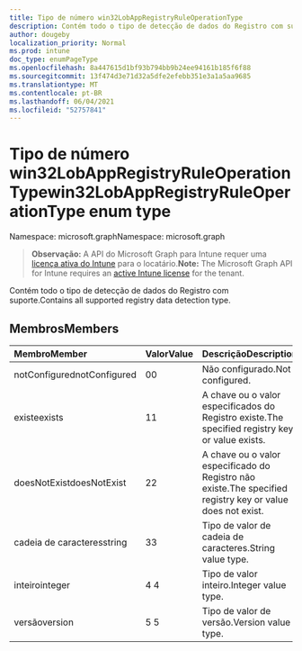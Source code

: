 ```yaml
---
title: Tipo de número win32LobAppRegistryRuleOperationType
description: Contém todo o tipo de detecção de dados do Registro com suporte.
author: dougeby
localization_priority: Normal
ms.prod: intune
doc_type: enumPageType
ms.openlocfilehash: 8a447615d1bf93b794bb9b24ee94161b185f6f88
ms.sourcegitcommit: 13f474d3e71d32a5dfe2efebb351e3a1a5aa9685
ms.translationtype: MT
ms.contentlocale: pt-BR
ms.lasthandoff: 06/04/2021
ms.locfileid: "52757841"
---
```

# <a name="win32lobappregistryruleoperationtype-enum-type"></a><span data-ttu-id="93bc5-103">Tipo de número win32LobAppRegistryRuleOperationType</span><span class="sxs-lookup"><span data-stu-id="93bc5-103">win32LobAppRegistryRuleOperationType enum type</span></span>

<span data-ttu-id="93bc5-104">Namespace: microsoft.graph</span><span class="sxs-lookup"><span data-stu-id="93bc5-104">Namespace: microsoft.graph</span></span>

> <span data-ttu-id="93bc5-105">**Observação:** A API do Microsoft Graph para Intune requer uma [licença ativa do Intune](https://go.microsoft.com/fwlink/?linkid=839381) para o locatário.</span><span class="sxs-lookup"><span data-stu-id="93bc5-105">**Note:** The Microsoft Graph API for Intune requires an [active Intune license](https://go.microsoft.com/fwlink/?linkid=839381) for the tenant.</span></span>

<span data-ttu-id="93bc5-106">Contém todo o tipo de detecção de dados do Registro com suporte.</span><span class="sxs-lookup"><span data-stu-id="93bc5-106">Contains all supported registry data detection type.</span></span>

## <a name="members"></a><span data-ttu-id="93bc5-107">Membros</span><span class="sxs-lookup"><span data-stu-id="93bc5-107">Members</span></span>
|<span data-ttu-id="93bc5-108">Membro</span><span class="sxs-lookup"><span data-stu-id="93bc5-108">Member</span></span>|<span data-ttu-id="93bc5-109">Valor</span><span class="sxs-lookup"><span data-stu-id="93bc5-109">Value</span></span>|<span data-ttu-id="93bc5-110">Descrição</span><span class="sxs-lookup"><span data-stu-id="93bc5-110">Description</span></span>|
|:---|:---|:---|
|<span data-ttu-id="93bc5-111">notConfigured</span><span class="sxs-lookup"><span data-stu-id="93bc5-111">notConfigured</span></span>|<span data-ttu-id="93bc5-112">0</span><span class="sxs-lookup"><span data-stu-id="93bc5-112">0</span></span>|<span data-ttu-id="93bc5-113">Não configurado.</span><span class="sxs-lookup"><span data-stu-id="93bc5-113">Not configured.</span></span>|
|<span data-ttu-id="93bc5-114">existe</span><span class="sxs-lookup"><span data-stu-id="93bc5-114">exists</span></span>|<span data-ttu-id="93bc5-115">1</span><span class="sxs-lookup"><span data-stu-id="93bc5-115">1</span></span>|<span data-ttu-id="93bc5-116">A chave ou o valor especificados do Registro existe.</span><span class="sxs-lookup"><span data-stu-id="93bc5-116">The specified registry key or value exists.</span></span>|
|<span data-ttu-id="93bc5-117">doesNotExist</span><span class="sxs-lookup"><span data-stu-id="93bc5-117">doesNotExist</span></span>|<span data-ttu-id="93bc5-118">2</span><span class="sxs-lookup"><span data-stu-id="93bc5-118">2</span></span>|<span data-ttu-id="93bc5-119">A chave ou o valor especificado do Registro não existe.</span><span class="sxs-lookup"><span data-stu-id="93bc5-119">The specified registry key or value does not exist.</span></span>|
|<span data-ttu-id="93bc5-120">cadeia de caracteres</span><span class="sxs-lookup"><span data-stu-id="93bc5-120">string</span></span>|<span data-ttu-id="93bc5-121">3</span><span class="sxs-lookup"><span data-stu-id="93bc5-121">3</span></span>|<span data-ttu-id="93bc5-122">Tipo de valor de cadeia de caracteres.</span><span class="sxs-lookup"><span data-stu-id="93bc5-122">String value type.</span></span>|
|<span data-ttu-id="93bc5-123">inteiro</span><span class="sxs-lookup"><span data-stu-id="93bc5-123">integer</span></span>|<span data-ttu-id="93bc5-124">4 </span><span class="sxs-lookup"><span data-stu-id="93bc5-124">4</span></span>|<span data-ttu-id="93bc5-125">Tipo de valor inteiro.</span><span class="sxs-lookup"><span data-stu-id="93bc5-125">Integer value type.</span></span>|
|<span data-ttu-id="93bc5-126">versão</span><span class="sxs-lookup"><span data-stu-id="93bc5-126">version</span></span>|<span data-ttu-id="93bc5-127">5 </span><span class="sxs-lookup"><span data-stu-id="93bc5-127">5</span></span>|<span data-ttu-id="93bc5-128">Tipo de valor de versão.</span><span class="sxs-lookup"><span data-stu-id="93bc5-128">Version value type.</span></span>|




